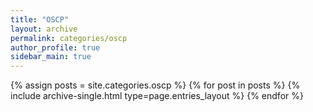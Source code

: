```yaml
---
title: "OSCP"
layout: archive
permalink: categories/oscp
author_profile: true
sidebar_main: true
---
```



{% assign posts = site.categories.oscp %}
{% for post in posts %} {% include archive-single.html type=page.entries_layout %} {% endfor %}
